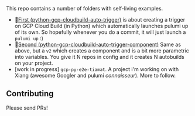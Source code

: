 This repo contains a number of folders with self-living examples.

* 🍹[First (python-gcp-cloudbuild-auto-trigger)](https://github.com/palladius/pulumi/tree/main/examples/python-gcp-cloudbuild-auto-trigger)
  is about creating a trigger on GCP Cloud Build (in Python) which automatically launches pulumi up of its own.
  So hopefully whenever you do a commit, it will just launch a `pulumi up` :)
* 🍹[Second (python-gcp-cloudbuild-auto-trigger-component)](https://github.com/palladius/pulumi/tree/main/examples/python-gcp-cloudbuild-auto-trigger-component)
  Same as above, but a `v2` which creates a component and is a bit more parametric into variables. You give it N repos in config and it creates N autobuilds on
  your project.
* [work in progress] `gcp-py-e2e-tiamat`. A project i'm working on with Xiang (awesome Googler and pulumi *connaisseur*). More to follow.

## Contributing

Please send PRs!
